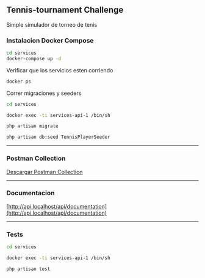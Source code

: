 

## Tennis-tournament Challenge

Simple simulador de torneo de tenis

### Instalacion Docker Compose

```bash
cd services
docker-compose up -d
```

Verificar que los servicios esten corriendo

```bash
docker ps
```

Correr migraciones y seeders

```bash
cd services

docker exec -ti services-api-1 /bin/sh

php artisan migrate

php artisan db:seed TennisPlayerSeeder
```

---


### Postman Collection

[Descargar Postman Collection](services/api/Tennis-Challenge.postman_collection.json)

---


### Documentacion 

[http://api.localhost/api/documentation](http://api.localhost/api/documentation)

---


### Tests

```bash
cd services

docker exec -ti services-api-1 /bin/sh

php artisan test
```